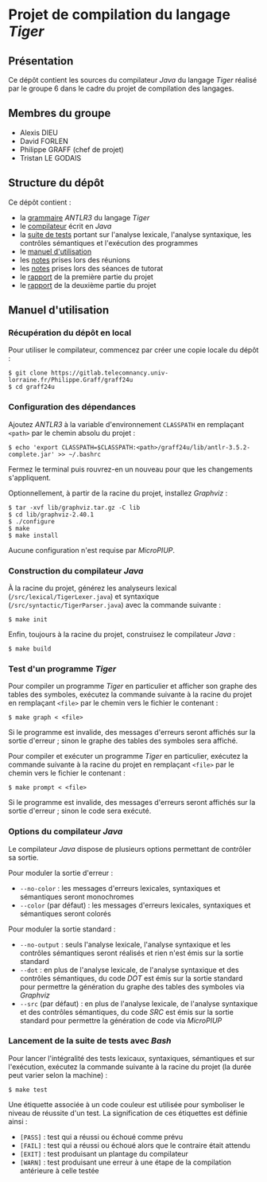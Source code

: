 # Projet de compilation du langage *Tiger*

## Présentation

Ce dépôt contient les sources du compilateur *Java* du langage *Tiger* réalisé par le groupe 6 dans le cadre du projet de compilation des langages.

## Membres du groupe

- Alexis DIEU
- David FORLEN
- Philippe GRAFF (chef de projet)
- Tristan LE GODAIS

## Structure du dépôt

Ce dépôt contient :

- la [grammaire](res/Tiger.g) *ANTLR3* du langage *Tiger*
- le [compilateur](src/Main.java) écrit en *Java*
- la [suite de tests](tst) portant sur l'analyse lexicale, l'analyse syntaxique, les contrôles sémantiques et l'exécution des programmes
- le [manuel d'utilisation](#manuel-dutilisation)
- les [notes](notes/meeting) prises lors des réunions
- les [notes](notes/tutoring) prises lors des séances de tutorat
- le [rapport](reports/report-1.pdf) de la première partie du projet
- le [rapport](reports/report-2.pdf) de la deuxième partie du projet

## Manuel d'utilisation

### Récupération du dépôt en local

Pour utiliser le compilateur, commencez par créer une copie locale du dépôt :

```shell
$ git clone https://gitlab.telecomnancy.univ-lorraine.fr/Philippe.Graff/graff24u
$ cd graff24u
```

### Configuration des dépendances

Ajoutez *ANTLR3* à la variable d'environnement `CLASSPATH` en remplaçant `<path>` par le chemin absolu du projet :

```shell
$ echo 'export CLASSPATH=$CLASSPATH:<path>/graff24u/lib/antlr-3.5.2-complete.jar' >> ~/.bashrc
```

Fermez le terminal puis rouvrez-en un nouveau pour que les changements s'appliquent.

Optionnellement, à partir de la racine du projet, installez *Graphviz* :

```shell
$ tar -xvf lib/graphviz.tar.gz -C lib
$ cd lib/graphviz-2.40.1
$ ./configure
$ make
$ make install
```

Aucune configuration n'est requise par *MicroPIUP*.

### Construction du compilateur *Java*

À la racine du projet, générez les analyseurs lexical (`/src/lexical/TigerLexer.java`) et syntaxique (`/src/syntactic/TigerParser.java`) avec la commande suivante :

```shell
$ make init
```

Enfin, toujours à la racine du projet, construisez le compilateur *Java* :

```shell
$ make build
```

### Test d'un programme *Tiger*

Pour compiler un programme *Tiger* en particulier et afficher son graphe des tables des symboles, exécutez la commande suivante à la racine du projet en remplaçant `<file>` par le chemin vers le fichier le contenant :

```shell
$ make graph < <file>
```

Si le programme est invalide, des messages d'erreurs seront affichés sur la sortie d'erreur ; sinon le graphe des tables des symboles sera affiché.

Pour compiler et exécuter un programme *Tiger* en particulier, exécutez la commande suivante à la racine du projet en remplaçant `<file>` par le chemin vers le fichier le contenant :

```shell
$ make prompt < <file>
```

Si le programme est invalide, des messages d'erreurs seront affichés sur la sortie d'erreur ; sinon le code sera exécuté.

### Options du compilateur *Java*

Le compilateur *Java* dispose de plusieurs options permettant de contrôler sa sortie.

Pour moduler la sortie d'erreur :

- `--no-color` : les messages d'erreurs lexicales, syntaxiques et sémantiques seront monochromes
- `--color` (par défaut) : les messages d'erreurs lexicales, syntaxiques et sémantiques seront colorés

Pour moduler la sortie standard :

- `--no-output` : seuls l'analyse lexicale, l'analyse syntaxique et les contrôles sémantiques seront réalisés et rien n'est émis sur la sortie standard
- `--dot` : en plus de l'analyse lexicale, de l'analyse syntaxique et des contrôles sémantiques, du code *DOT* est émis sur la sortie standard pour permettre la génération du graphe des tables des symboles via *Graphviz*
- `--src` (par défaut) : en plus de l'analyse lexicale, de l'analyse syntaxique et des contrôles sémantiques, du code *SRC* est émis sur la sortie standard pour permettre la génération de code via *MicroPIUP*

### Lancement de la suite de tests avec *Bash*

Pour lancer l'intégralité des tests lexicaux, syntaxiques, sémantiques et sur l'exécution, exécutez la commande suivante à la racine du projet (la durée peut varier selon la machine) :

```shell
$ make test
```

Une étiquette associée à un code couleur est utilisée pour symboliser le niveau de réussite d'un test. La signification de ces étiquettes est définie ainsi :

- `[PASS]` : test qui a réussi ou échoué comme prévu
- `[FAIL]` : test qui a réussi ou échoué alors que le contraire était attendu
- `[EXIT]` : test produisant un plantage du compilateur
- `[WARN]` : test produisant une erreur à une étape de la compilation antérieure à celle testée
